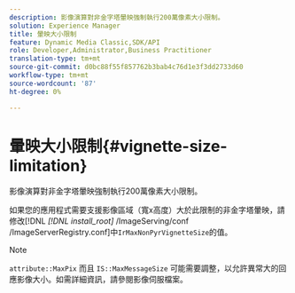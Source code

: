 ```yaml
---
description: 影像演算對非金字塔暈映強制執行200萬像素大小限制。
solution: Experience Manager
title: 暈映大小限制
feature: Dynamic Media Classic,SDK/API
role: Developer,Administrator,Business Practitioner
translation-type: tm+mt
source-git-commit: d0bc88f55f857762b3bab4c76d1e3f3dd2733d60
workflow-type: tm+mt
source-wordcount: '87'
ht-degree: 0%

---
```



# 暈映大小限制{#vignette-size-limitation}

影像演算對非金字塔暈映強制執行200萬像素大小限制。

如果您的應用程式需要支援影像區域（寬x高度）大於此限制的非金字塔暈映，請修改[!DNL *[!DNL install_root]* /ImageServing/conf /ImageServerRegistry.conf]中`IrMaxNonPyrVignetteSize`的值。

>[!NOTE]
>
>`attribute::MaxPix` 而且 `IS::MaxMessageSize` 可能需要調整，以允許異常大的回應影像大小。如需詳細資訊，請參閱影像伺服檔案。

